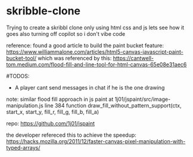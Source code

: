 # skribble-clone

Trying to create a skribbl clone only using html css and js lets see how it goes also turning off copilot so i don't vibe code

reference: found a good article to build the paint bucket feature: https://www.williammalone.com/articles/html5-canvas-javascript-paint-bucket-tool/
which was referenced by this: https://cantwell-tom.medium.com/flood-fill-and-line-tool-for-html-canvas-65e08e31aec6 



#TODOS:

- A player cant send messages in chat if he is the one drawing

note: similar flood fill approach in js paint at 1j01/jspaint/src/image-manipulation.js line 384 function draw_fill_without_pattern_support(ctx, start_x, start_y, fill_r, fill_g, fill_b, fill_a)

repo: https://github.com/1j01/jspaint

the developer refereced this to achieve the speedup: https://hacks.mozilla.org/2011/12/faster-canvas-pixel-manipulation-with-typed-arrays/

